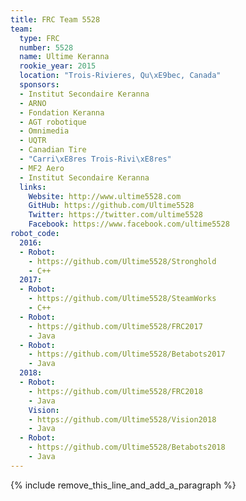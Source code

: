 ```yaml
---
title: FRC Team 5528
team:
  type: FRC
  number: 5528
  name: Ultime Keranna
  rookie_year: 2015
  location: "Trois-Rivieres, Qu\xE9bec, Canada"
  sponsors:
  - Institut Secondaire Keranna
  - ARNO
  - Fondation Keranna
  - AGT robotique
  - Omnimedia
  - UQTR
  - Canadian Tire
  - "Carri\xE8res Trois-Rivi\xE8res"
  - MF2 Aero
  - Institut Secondaire Keranna
  links:
    Website: http://www.ultime5528.com
    GitHub: https://github.com/Ultime5528
    Twitter: https://twitter.com/ultime5528
    Facebook: https://www.facebook.com/ultime5528
robot_code:
  2016:
  - Robot:
    - https://github.com/Ultime5528/Stronghold
    - C++
  2017:
  - Robot:
    - https://github.com/Ultime5528/SteamWorks
    - C++
  - Robot:
    - https://github.com/Ultime5528/FRC2017
    - Java
  - Robot:
    - https://github.com/Ultime5528/Betabots2017
    - Java
  2018:
  - Robot:
    - https://github.com/Ultime5528/FRC2018
    - Java
    Vision:
    - https://github.com/Ultime5528/Vision2018
    - Java
  - Robot:
    - https://github.com/Ultime5528/Betabots2018
    - Java
---
```


{% include remove_this_line_and_add_a_paragraph %}

